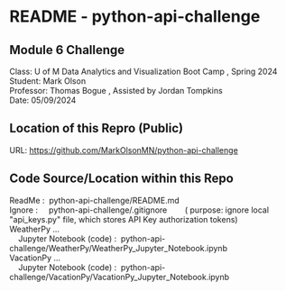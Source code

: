 # README - python-api-challenge  

## Module 6 Challenge  
Class:      U of M Data Analytics and Visualization Boot Camp , Spring 2024  
Student:    Mark Olson  
Professor:  Thomas Bogue  ,  Assisted by Jordan Tompkins  
Date:       05/09/2024  

## Location of this Repro (Public)  
URL:        https://github.com/MarkOlsonMN/python-api-challenge  

## Code Source/Location within this Repo  
ReadMe : &nbsp;python-api-challenge/README.md  
Ignore : &nbsp;&nbsp;&nbsp;&nbsp;python-api-challenge/.gitignore&nbsp;&nbsp;&nbsp;&nbsp;&nbsp;&nbsp;&nbsp;&nbsp;( purpose: ignore local "api_keys.py" file, which stores API Key authorization tokens)  
WeatherPy ...  
&nbsp;&nbsp;&nbsp;&nbsp;Jupyter Notebook (code) :&nbsp;&nbsp;python-api-challenge/WeatherPy/WeatherPy_Jupyter_Notebook.ipynb  
VacationPy ...  
&nbsp;&nbsp;&nbsp;&nbsp;Jupyter Notebook (code) :&nbsp;&nbsp;python-api-challenge/VacationPy/VacationPy_Jupyter_Notebook.ipynb  
